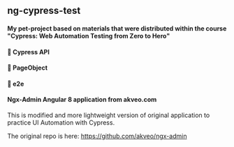 ## ng-cypress-test
#### My pet-project based on materials that were distributed within the course "Cypress: Web Automation Testing from Zero to Hero"
#### 🎯 Cypress API
#### 🎯 PageObject
#### 🎯 e2e



#### Ngx-Admin Angular 8 application from akveo.com

This is modified and more lightweight version of original application to practice UI Automation with Cypress.

The original repo is here: https://github.com/akveo/ngx-admin


